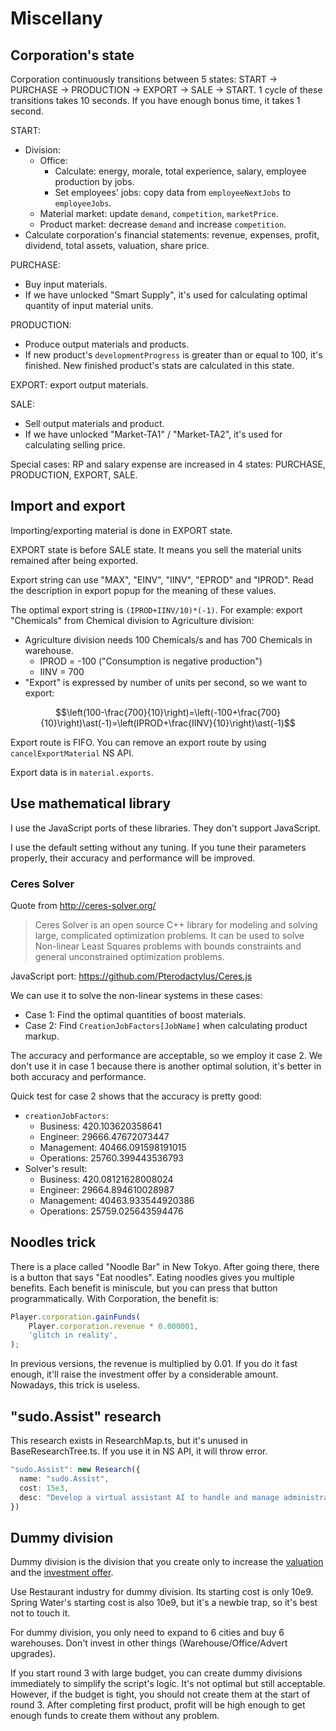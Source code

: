 # Miscellany

## Corporation's state

Corporation continuously transitions between 5 states: START → PURCHASE → PRODUCTION → EXPORT → SALE → START. 1 cycle of these transitions takes 10 seconds. If you have enough bonus time, it takes 1 second.

START:

- Division:
    - Office:
        - Calculate: energy, morale, total experience, salary, employee production by jobs.
        - Set employees' jobs: copy data from `employeeNextJobs` to `employeeJobs`.
    - Material market: update `demand`, `competition`, `marketPrice`.
    - Product market: decrease `demand` and increase `competition`.
- Calculate corporation's financial statements: revenue, expenses, profit, dividend, total assets, valuation, share price.

PURCHASE:

- Buy input materials.
- If we have unlocked "Smart Supply", it's used for calculating optimal quantity of input material units.

PRODUCTION:

- Produce output materials and products.
- If new product's `developmentProgress` is greater than or equal to 100, it's finished. New finished product's stats are calculated in this state.

EXPORT: export output materials.

SALE:

- Sell output materials and product.
- If we have unlocked "Market-TA1" / "Market-TA2", it's used for calculating selling price.

Special cases: RP and salary expense are increased in 4 states: PURCHASE, PRODUCTION, EXPORT, SALE.

## Import and export

Importing/exporting material is done in EXPORT state.

EXPORT state is before SALE state. It means you sell the material units remained after being exported.

Export string can use "MAX", "EINV", "IINV", "EPROD" and "IPROD". Read the description in export popup for the meaning of these values.

The optimal export string is `(IPROD+IINV/10)*(-1)`. For example: export "Chemicals" from Chemical division to Agriculture division:

- Agriculture division needs 100 Chemicals/s and has 700 Chemicals in warehouse.
    - IPROD = -100 ("Consumption is negative production")
    - IINV = 700
- "Export" is expressed by number of units per second, so we want to export:

$$\left(100-\frac{700}{10}\right)=\left(-100+\frac{700}{10}\right)\ast(-1)=\left(IPROD+\frac{IINV}{10}\right)\ast(-1)$$

Export route is FIFO. You can remove an export route by using `cancelExportMaterial` NS API.

Export data is in `material.exports`.

## Use mathematical library

I use the JavaScript ports of these libraries. They don't support JavaScript.

I use the default setting without any tuning. If you tune their parameters properly, their accuracy and performance will be improved.

### Ceres Solver

Quote from <http://ceres-solver.org/>

> Ceres Solver is an open source C++ library for modeling and solving large, complicated optimization problems. It can be used to solve Non-linear Least Squares problems with bounds constraints and general unconstrained optimization problems.

JavaScript port: <https://github.com/Pterodactylus/Ceres.js>

We can use it to solve the non-linear systems in these cases:

- Case 1: Find the optimal quantities of boost materials.
- Case 2: Find `CreationJobFactors[JobName]` when calculating product markup.

The accuracy and performance are acceptable, so we employ it case 2. We don't use it in case 1 because there is another optimal solution, it's better in both accuracy and performance.

Quick test for case 2 shows that the accuracy is pretty good:

- `creationJobFactors`:
    - Business: 420.103620358641
    - Engineer: 29666.47672073447
    - Management: 40466.091598191015
    - Operations: 25760.399443536793
- Solver's result:
    - Business: 420.08121628008024
    - Engineer: 29664.894610028987
    - Management: 40463.933544920386
    - Operations: 25759.025643594476

## Noodles trick

There is a place called "Noodle Bar" in New Tokyo. After going there, there is a button that says "Eat noodles". Eating noodles gives you multiple benefits. Each benefit is miniscule, but you can press that button programmatically. With Corporation, the benefit is:

```typescript
Player.corporation.gainFunds(
    Player.corporation.revenue * 0.000001,
    'glitch in reality',
);
```

In previous versions, the revenue is multiplied by 0.01. If you do it fast enough, it'll raise the investment offer by a considerable amount. Nowadays, this trick is useless.

## "sudo.Assist" research

This research exists in ResearchMap.ts, but it's unused in BaseResearchTree.ts. If you use it in NS API, it will throw error.

```typescript
"sudo.Assist": new Research({
  name: "sudo.Assist",
  cost: 15e3,
  desc: "Develop a virtual assistant AI to handle and manage administrative issues for your corporation.",
})
```

## Dummy division

Dummy division is the division that you create only to increase the [valuation](./financial-statement.md) and the [investment offer](./financial-statement.md).

Use Restaurant industry for dummy division. Its starting cost is only 10e9. Spring Water's starting cost is also 10e9, but it's a newbie trap, so it's best not to touch it.

For dummy division, you only need to expand to 6 cities and buy 6 warehouses. Don't invest in other things (Warehouse/Office/Advert upgrades).

If you start round 3 with large budget, you can create dummy divisions immediately to simplify the script's logic. It's not optimal but still acceptable. However, if the budget is tight, you should not create them at the start of round 3. After completing first product, profit will be high enough to get enough funds to create them without any problem.
